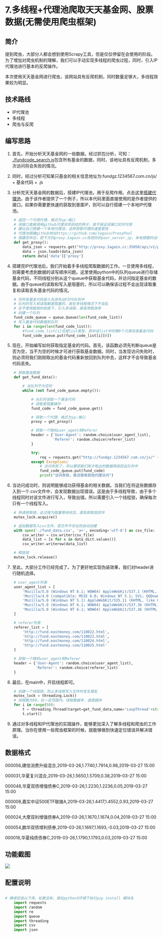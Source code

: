 # 7.多线程+代理池爬取天天基金网、股票数据(无需使用爬虫框架)


## 简介

提到爬虫，大部分人都会想到使用Scrapy工具，但是仅仅停留在会使用的阶段。为了增加对爬虫机制的理解，我们可以手动实现多线程的爬虫过程，同时，引入IP代理池进行基本的反爬操作。

本次使用天天基金网进行爬虫，该网站具有反爬机制，同时数量足够大，多线程效果较为明显。


## 技术路线

- IP代理池
- 多线程
- 爬虫与反爬

## 编写思路


1. 首先，开始分析天天基金网的一些数据。经过抓包分析，可知：
[./fundcode_search.js](http://fund.eastmoney.com/js/fundcode_search.js)包含所有基金的数据，同时，该地址具有反爬机制，多次访问将会失败的情况。

2. 同时，经过分析可知某只基金的相关信息地址为:fundgz.1234567.com.cn/js/ + 基金代码 + .js

3. 分析完天天基金网的数据后，搭建IP代理池，用于反爬作用。点击这里[搭建代理池](https://github.com/1again/ProxyPool)，由于该作者提供了一个例子，所以本代码里面直接使用的是作者提供的接口。如果你需要更快速的获取到普匿IP，则可以自行搭建一个本地IP代理池。
```python
    # 返回一个可用代理，格式为ip:端口
    # 该接口直接调用github代理池项目给的例子，故不保证该接口实时可用
    # 建议自己搭建一个本地代理池，这样获取代理的速度更快
    # 代理池搭建github地址https://github.com/1again/ProxyPool
    # 搭建完毕后，把下方的proxy.1again.cc改成你的your_server_ip，本地搭建的话可以写成127.0.0.1或者localhost
    def get_proxy():
        data_json = requests.get("http://proxy.1again.cc:35050/api/v1/proxy/?type=2").text
        data = json.loads(data_json)
        return data['data']['proxy']
```

4. 搭建完IP代理池后，我们开始着手多线程爬取数据的工作。一旦使用多线程，则需要考虑到数据的读写顺序问题。这里使用python中的队列queue进行存储基金代码，不同线程分别从这个queue中获取基金代码，并访问指定基金的数据。由于queue的读取和写入是阻塞的，所以可以确保该过程不会出现读取重复和读取丢失基金代码的情况。
```python
    # 将所有基金代码放入先进先出FIFO队列中
    # 队列的写入和读取都是阻塞的，故在多线程情况下不会乱
    # 在不使用框架的前提下，引入多线程，提高爬取效率
    # 创建一个队列
    fund_code_queue = queue.Queue(len(fund_code_list))
    # 写入基金代码数据到队列
    for i in range(len(fund_code_list)):
        #fund_code_list[i]也是list类型，其中该list中的第0个元素存放基金代码
        fund_code_queue.put(fund_code_list[i][0])
```

5. 现在，开始编写如何获取指定基金的代码。首先，该函数必须先判断queue是否为空，当不为空的时候才可进行获取基金数据。同时，当发现访问失败时，则必须将我们刚刚取出的基金代码重新放回到队列中去，这样才不会导致基金代码丢失。
```python
    # 获取基金数据
    def get_fund_data():

        # 当队列不为空时
        while (not fund_code_queue.empty()):

            # 从队列读取一个基金代码
            # 读取是阻塞操作
            fund_code = fund_code_queue.get()

            # 获取一个代理，格式为ip:端口
            proxy = get_proxy()

            # 获取一个随机user_agent和Referer
            header = {'User-Agent': random.choice(user_agent_list),
                      'Referer': random.choice(referer_list)
            }

            try:
                req = requests.get("http://fundgz.1234567.com.cn/js/" + str(fund_code) + ".js", proxies={"http": proxy}, timeout=3, headers=header)
            except Exception:
                # 访问失败了，所以要把我们刚才取出的数据再放回去队列中
                fund_code_queue.put(fund_code)
                print("访问失败，尝试使用其他代理访问")
```

6. 当访问成功时，则说明能够成功获得基金的相关数据。当我们在将这些数据存入到一个.csv文件中，会发现数据出现错误。这是由于多线程导致，由于多个线程同时对该文件进行写入，导致出错。所以需要引入一个线程锁，确保每次只有一个线程写入。
```python
    # 申请获取锁，此过程为阻塞等待状态，直到获取锁完毕
    mutex_lock.acquire()

    # 追加数据写入csv文件，若文件不存在则自动创建
    with open('./fund_data.csv', 'a+', encoding='utf-8') as csv_file:
        csv_writer = csv.writer(csv_file)
        data_list = [x for x in data_dict.values()]
        csv_writer.writerow(data_list)

    # 释放锁
    mutex_lock.release()
```

7. 至此，大部分工作已经完成了。为了更好地实现伪装效果，我们对header进行随机选择。
```python
    # user_agent列表
    user_agent_list = [
        'Mozilla/5.0 (Windows NT 6.1; WOW64) AppleWebKit/537.1 (KHTML, like Gecko) Chrome/21.0.1180.71 Safari/537.1 LBBROWSER',
        'Mozilla/4.0 (compatible; MSIE 6.0; Windows NT 5.1; SV1; QQDownload 732; .NET4.0C; .NET4.0E)',
        'Mozilla/5.0 (Windows NT 5.1) AppleWebKit/535.11 (KHTML, like Gecko) Chrome/17.0.963.84 Safari/535.11 SE 2.X MetaSr 1.0',
        'Mozilla/5.0 (Windows NT 6.1; WOW64) AppleWebKit/537.36 (KHTML, like Gecko) Maxthon/4.4.3.4000 Chrome/30.0.1599.101 Safari/537.36',
        'Mozilla/5.0 (Windows NT 6.1; WOW64) AppleWebKit/537.36 (KHTML, like Gecko) Chrome/38.0.2125.122 UBrowser/4.0.3214.0 Safari/537.36'
    ]

    # referer列表
    referer_list = [
        'http://fund.eastmoney.com/110022.html',
        'http://fund.eastmoney.com/110023.html',
        'http://fund.eastmoney.com/110024.html',
        'http://fund.eastmoney.com/110025.html'
    ]

    # 获取一个随机user_agent和Referer
    header = {'User-Agent': random.choice(user_agent_list),
              'Referer': random.choice(referer_list)
    }
```

8. 最后，在main中，开启线程即可。
```python
    # 创建一个线程锁，防止多线程写入文件时发生错乱
    mutex_lock = threading.Lock()
    # 线程数为50，在一定范围内，线程数越多，速度越快
    for i in range(50):
    	t = threading.Thread(target=get_fund_data,name='LoopThread'+str(i))
    	t.start()
```

9. 通过对多线程和IP代理池的实践操作，能够更加深入了解多线程和爬虫的工作原理。当你在使用一些爬虫框架的时候，就能够做到快速定位错误并解决错误。


## 数据格式
000056,建信消费升级混合,2019-03-26,1.7740,1.7914,0.98,2019-03-27 15:00

000031,华夏复兴混合,2019-03-26,1.5650,1.5709,0.38,2019-03-27 15:00

000048,华夏双债增强债券C,2019-03-26,1.2230,1.2236,0.05,2019-03-27 15:00

000008,嘉实中证500ETF联接A,2019-03-26,1.4417,1.4552,0.93,2019-03-27 15:00

000024,大摩双利增强债券A,2019-03-26,1.1670,1.1674,0.04,2019-03-27 15:00

000054,鹏华双债增利债券,2019-03-26,1.1697,1.1693,-0.03,2019-03-27 15:00

000016,华夏纯债债券C,2019-03-26,1.1790,1.1793,0.03,2019-03-27 15:00



## 功能截图

![](example.gif)

## 配置说明

```python

# 确保安装以下库，如果没有，请在python3环境下执行pip install 模块名
    import requests
    import random
    import re
    import queue
    import threading
    import csv
    import json

```



